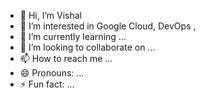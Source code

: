 - 👋 Hi, I’m Vishal
- 👀 I’m interested in Google Cloud, DevOps , 
- 🌱 I’m currently learning ...
- 💞️ I’m looking to collaborate on ...
- 📫 How to reach me ...
- 😄 Pronouns: ...
- ⚡ Fun fact: ...

<!---
vishalbidwe-ssk/vishalbidwe-ssk is a ✨ special ✨ repository because its `README.md` (this file) appears on your GitHub profile.
You can click the Preview link to take a look at your changes.
--->
